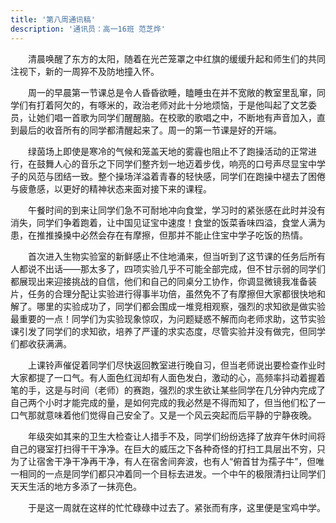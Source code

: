 ```yaml
---
title: '第八周通讯稿'
description: '通讯员：高一16班 范芝烨'
---
```


　　清晨唤醒了东方的太阳，随着在光芒笼罩之中红旗的缓缓升起和师生们的共同注视下，新的一周猝不及防地撞入怀。

　　周一的早晨第一节课总是令人昏昏欲睡，瞌睡虫在并不宽敞的教室里乱窜，同学们有打着阿欠的，有啄米的，政治老师对此十分地烦恼，于是他叫起了文艺委员，让她们唱一首歌为同学们醒醒脑。在校歌的歌唱之中，不断地有声音加入，直到最后的收音所有的同学都清醒起来了。周一的第一节课是好的开端。

　　绿茵场上即使是寒冷的气候和笼盖天地的雾霾也阻止不了跑操活动的正常进行，在鼓舞人心的音乐之下同学们整齐划一地迈着步伐，响亮的口号声尽显宝中学子的风范与团结一致。整个操场洋溢着青春的轻快感，同学们在跑操中褪去了困倦与疲惫感，以更好的精神状态来面对接下来的课程。

　　午餐时间的到来让同学们急不可耐地冲向食堂，学习时的紧张感在此时并没有消失，同学们争着跑着，让中国见证宝中速度！食堂的饭菜香味四溢，食堂人满为患，在推推搡搡中必然会存在有摩擦，但那并不能止住宝中学子吃饭的热情。

　　首次进入生物实验室的新鲜感止不住地涌来，但当听到了这节课的任务后所有人都说不出话——那太多了，四项实验几乎不可能全部完成，但不甘示弱的同学们都展现出来迎接挑战的自信，他们和自己的同桌分工协作，你调显微镜我准备装片，任务的合理分配让实验进行得事半功倍，虽然免不了有摩擦但大家都很快地和解了。哪里的实验成功了，同学们都会围成一堆竞相观察，强烈的求知欲是做实验最重要的一点！同学们为实验现象惊叹，为问题疑惑不解而向老师求助，这节实验课引发了同学们的求知欲，培养了严谨的求实态度，尽管实验并没有做完，但同学们都收获满满。

　　上课铃声催促着同学们尽快返回教室进行晚自习，但当老师说出要检查作业时大家都提了一口气。有人面色红润却有人面色发白，激动的心，高频率抖动着握着笔的手，这是与时间（老师）的赛跑，强烈的求生欲让某些同学在几分钟内完成了自己两个小时才能完成的量，是如何完成的我必然是不得而知了，但当他们松了一口气那就意味着他们觉得自己安全了。又是一个风云突起而后平静的宁静夜晚。

　　年级突如其来的卫生大检查让人措手不及，同学们纷纷选择了放弃午休时间将自己的寝室打扫得干干净净。在巨大的威压之下各种奇怪的打扫工具层出不穷，只为了让宿舍干净干净再干净，有人在宿舍间奔波，也有人“俯首甘为孺子牛”，但唯一相同的一点是同学们都只冲着同一个目标去进发。一个中午的极限清扫让同学们天天生活的地方多添了一抹亮色。

　　于是这一周就在这样的忙忙碌碌中过去了。紧张而有序，这里便是宝鸡中学。
